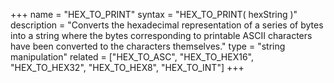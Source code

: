 +++
name = "HEX_TO_PRINT"
syntax = "HEX_TO_PRINT( hexString <STRING> )"
description = "Converts the hexadecimal representation of a series of bytes into a string where the bytes corresponding to printable ASCII characters have been converted to the characters themselves."
type = "string manipulation"
related = ["HEX_TO_ASC", "HEX_TO_HEX16", "HEX_TO_HEX32", "HEX_TO_HEX8", "HEX_TO_INT"]
+++

